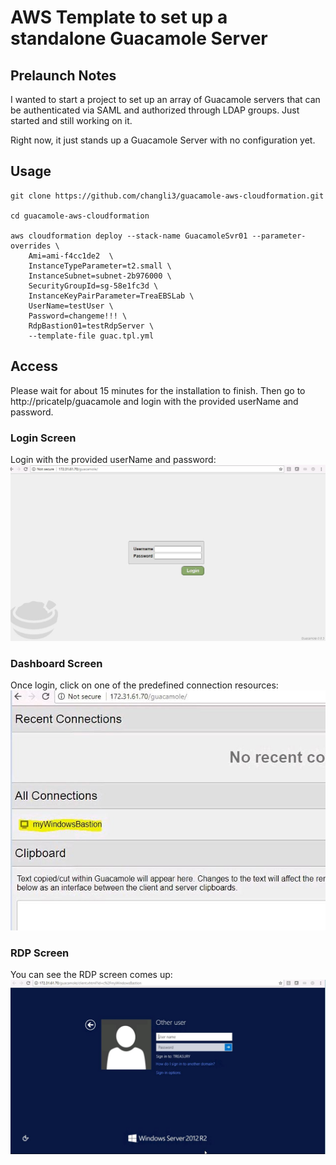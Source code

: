 # AWS Template to set up a standalone Guacamole Server

## Prelaunch Notes

I wanted to start a project to set up an array of Guacamole servers that can be authenticated via SAML and authorized through LDAP groups. Just started and still working on it.




Right now, it just stands up a Guacamole Server with no configuration yet.


## Usage

```
git clone https://github.com/changli3/guacamole-aws-cloudformation.git

cd guacamole-aws-cloudformation

aws cloudformation deploy --stack-name GuacamoleSvr01 --parameter-overrides \
	Ami=ami-f4cc1de2  \
    InstanceTypeParameter=t2.small \
    InstanceSubnet=subnet-2b976000 \
    SecurityGroupId=sg-58e1fc3d \
    InstanceKeyPairParameter=TreaEBSLab \
    UserName=testUser \
    Password=changeme!!! \
    RdpBastion01=testRdpServer \
    --template-file guac.tpl.yml
```

## Access
Please wait for about 15 minutes for the installation to finish. Then go to http://pricateIp/guacamole and login with the provided userName and password.

### Login Screen
Login with the provided userName and password:
![Login Screen](https://raw.githubusercontent.com/changli3/guacamole-aws-cloudformation/master/login.JPG "Login Screen")

### Dashboard Screen
Once login, click on one of the predefined connection resources:
![Dashboard Screen](https://raw.githubusercontent.com/changli3/guacamole-aws-cloudformation/master/dashbd.JPG "Dashboard Screen")

### RDP Screen
You can see the RDP screen comes up:
![RDP Screen](https://raw.githubusercontent.com/changli3/guacamole-aws-cloudformation/master/rdp.JPG "RDP Screen")
